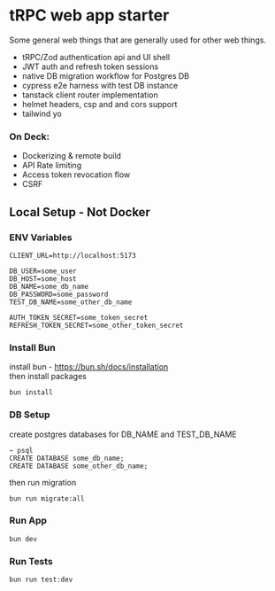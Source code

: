 # tRPC web app starter
Some general web things that are generally used for other web things.

- tRPC/Zod authentication api and UI shell
- JWT auth and refresh token sessions
- native DB migration workflow for Postgres DB
- cypress e2e harness with test DB instance 
- tanstack client router implementation
- helmet headers, csp and and cors support
- tailwind yo

### On Deck: 
- Dockerizing & remote build
- API Rate limiting
- Access token revocation flow 
- CSRF


## Local Setup - Not Docker
### ENV Variables
``` 
CLIENT_URL=http://localhost:5173

DB_USER=some_user
DB_HOST=some_host
DB_NAME=some_db_name
DB_PASSWORD=some_password
TEST_DB_NAME=some_other_db_name

AUTH_TOKEN_SECRET=some_token_secret
REFRESH_TOKEN_SECRET=some_other_token_secret
``` 

### Install Bun
install bun - https://bun.sh/docs/installation    
then install packages 
``` 
bun install
```

### DB Setup 
create postgres databases for DB_NAME and TEST_DB_NAME
``` 
~ psql
CREATE DATABASE some_db_name;
CREATE DATABASE some_other_db_name;
``` 

then run migration
```
bun run migrate:all
```

### Run App
```
bun dev
``` 

### Run Tests
```
bun run test:dev
``` 
